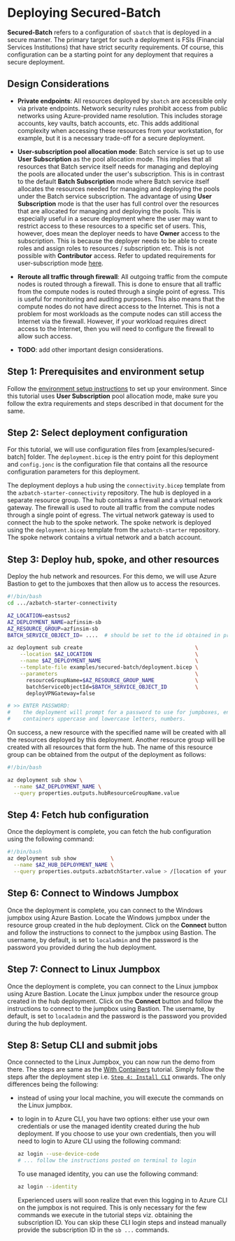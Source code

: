# Deploying Secured-Batch

**Secured-Batch** refers to a configuration of `sbatch` that is deployed in a secure manner. The primary target
for such a deployment is FSIs (Financial Services Institutions) that have strict security requirements. Of course, this
configuration can be a starting point for any deployment that requires a secure deployment.

## Design Considerations

* **Private endpoints**: All resources deployed by `sbatch` are accessible only via private endpoints. Network security
  rules prohibit access from public networks using Azure-provided name resolution. This includes storage accounts,
  key vaults, batch accounts, etc. This adds additional complexity when accessing these resources from your workstation, for
  example, but it is a necessary trade-off for a secure deployment.

* **User-subscription pool allocation mode**: Batch service is set up to use **User Subscription** as the pool allocation mode. This
  implies that all resources that Batch service itself needs for managing and deploying the pools are allocated under the user's
  subscription. This is in contrast to the default **Batch Subscription** mode where Batch service itself allocates the resources
  needed for managing and deploying the pools under the Batch service subscription. The advantage of using **User Subscription** mode
  is that the user has full control over the resources that are allocated for managing and deploying the pools. This is especially
  useful in a secure deployment where the user may want to restrict access to these resources to a specific set of users. This, however,
  does mean the deployer needs to have **Owner** access to the subscription. This is because the deployer needs to be able to create
  roles and assign roles to resources / subscription etc. This is not possible with **Contributor** access. Refer to
  updated requirements for user-subscription mode
  [here](https://learn.microsoft.com/en-us/azure/batch/batch-account-create-portal#configure-user-subscription-mode).

* **Reroute all traffic through firewall**: All outgoing traffic from the compute nodes is routed through a firewall. This is done
  to ensure that all traffic from the compute nodes is routed through a single point of egress. This is useful for monitoring and
  auditing purposes. This also means that the compute nodes do not have direct access to the Internet. This is not a problem for
  most workloads as the compute nodes can still access the Internet via the firewall. However, if your workload requires direct
  access to the Internet, then you will need to configure the firewall to allow such access.

* **TODO**: add other important design considerations.

## Step 1: Prerequisites and environment setup

Follow the [environment setup instructions](./environment-setup.md) to set up your environment. Since
this tutorial uses **User Subscription** pool allocation mode, make sure you follow the extra
requirements and steps described in that document for the same.

## Step 2: Select deployment configuration

For this tutorial, we will use configuration files from [examples/secured-batch] folder.
The `deployment.bicep` is the entry point for this deployment and `config.jonc` is the configuration
file that contains all the resource configuration parameters for this deployment.

The deployment deploys a hub using the `connectivity.bicep` template from the `azbatch-starter-connectivity`
repository. The hub is deployed in a separate resource group. The hub contains a firewall and a virtual network
gateway. The firewall is used to route all traffic from the compute nodes through a single point of egress.
The virtual network gateway is used to connect the hub to the spoke network. The spoke network is deployed
using the `deployment.bicep` template from the `azbatch-starter` repository. The spoke network contains
a virtual network and a batch account.

## Step 3: Deploy hub, spoke, and other resources

Deploy the hub network and resources. For this demo, we will use Azure Bastion to get to the jumboxes that then allow us to access the resources.

```bash
#!/bin/bash
cd .../azbatch-starter-connectivity

AZ_LOCATION=eastsus2
AZ_DEPLOYMENT_NAME=azfinsim-sb
AZ_RESOURCE_GROUP=azfinsim-sb
BATCH_SERVICE_OBJECT_ID= ....  # should be set to the id obtained in prerequisites step

az deployment sub create                                    \
    --location $AZ_LOCATION                                 \
    --name $AZ_DEPLOYMENT_NAME                              \
    --template-file examples/secured-batch/deployment.bicep \
    --parameters                                            \
      resourceGroupName=$AZ_RESOURCE_GROUP_NAME             \
      batchServiceObjectId=$BATCH_SERVICE_OBJECT_ID         \
      deployVPNGateway=false

# >> ENTER PASSWORD:
#    the deployment will prompt for a password to use for jumpboxes, enter a string that
#    containers uppercase and lowercase letters, numbers.
```

On success, a new resource with the specified name will be created with all the resources deployed by this deployment.
Another resource group will be created with all resources that form the hub. The name of this resource group
can be obtained from the output of the deployment as follows:

```bash
#!/bin/bash

az deployment sub show \
  --name $AZ_DEPLOYMENT_NAME \
  --query properties.outputs.hubResourceGroupName.value
```

## Step 4: Fetch hub configuration

Once the deployment is complete, you can fetch the hub configuration using the following command:

```bash
#!/bin/bash
az deployment sub show           \
  --name $AZ_HUB_DEPLOYMENT_NAME \
  --query properties.outputs.azbatchStarter.value > /[location of your choice]/hub.jsonc
```

## Step 6: Connect to Windows Jumpbox

Once the deployment is complete, you can connect to the Windows jumpbox using Azure Bastion. Locate the Windows
jumpbox under the resource group created in the hub deployment. Click on the **Connect** button and follow the
instructions to connect to the jumpbox using Bastion. The username, by default, is set to `localadmin` and the password
is the password you provided during the hub deployment.

## Step 7: Connect to Linux Jumpbox

Once the deployment is complete, you can connect to the Linux jumpbox using Azure Bastion. Locate the Linux
jumpbox under the resource group created in the hub deployment. Click on the **Connect** button and follow the
instructions to connect to the jumpbox using Bastion. The username, by default, is set to `localadmin` and the password
is the password you provided during the hub deployment.

## Step 8: Setup CLI and submit jobs

Once connected to the Linux Jumpbox, you can now run the demo from there. The steps are same as the
[With Containers](./azfinsim.md) tutorial. Simply follow the steps after the deployment step
i.e. [`Step 4: Install CLI`](./azfinsim.md#step-4-install-cli) onwards.
The only differences being the following:

* instead of using your local machine, you will execute the commands on the Linux jumpbox.
* to login in to Azure CLI, you have two options: either use your own credentials or use the managed identity
  created during the hub deployment. If you choose to use your own credentials, then you will need to login
  to Azure CLI using the following command:

  ```bash
  az login --use-device-code
  # ... follow the instructions posted on terminal to login
  ```

  To use managed identity, you can use the following command:

  ```bash
  az login --identity
  ```

  Experienced users will soon realize that even this logging in to Azure CLI on the jumpbox is not required.
  This is only necessary for the few commands we execute in the tutorial steps viz. obtaining the subscription ID.
  You can skip these CLI login steps and instead manually provide the subscription ID in the `sb ...` commands.
